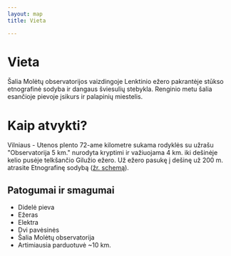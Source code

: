 ```yaml
---
layout: map
title: Vieta

---
```


# Vieta

Šalia Molėtų observatorijos vaizdingoje Lenktinio ežero pakrantėje 
stūkso etnografinė sodyba ir dangaus šviesulių stebykla. Renginio metu
šalia esančioje pievoje įsikurs ir palapinių miestelis.

# Kaip atvykti?

Vilniaus - Utenos plento 72-ame kilometre sukama rodyklės su užrašu
"Observatorija 5 km." nurodyta kryptimi ir važiuojama 4 km. iki dešinėje kelio
pusėje telkšančio Gilužio ežero. Už ežero pasukę į dešinę už 200 m. atrasite
Etnografinę sodybą ([žr. schemą](http://www.notrollsallowed.com/assets/img/moletai.gif)). 

## Patogumai ir smagumai

* Didelė pieva
* Ežeras
* Elektra
* Dvi pavėsinės
* Šalia Molėtų observatorija
* Artimiausia parduotuvė ~10 km.
